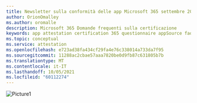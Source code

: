 ```yaml
---
title: Newsletter sulla conformità delle app Microsoft 365 settembre 2021
author: OrionOmalley
ms.author: oromalle
description: Microsoft 365 Domande frequenti sulla certificazione
keywords: app attestation certification 365 questionnaire appSource faq newsletter
ms.topic: conceptual
ms.service: attestation
ms.openlocfilehash: e723ad38fa434cf29fa4e76c338014a733da7f95
ms.sourcegitcommit: 11288ac2cbae57aaa7820be0d9fb87c631805b7b
ms.translationtype: MT
ms.contentlocale: it-IT
ms.lasthandoff: 10/05/2021
ms.locfileid: "60112274"
---
```

![Picture1](../media/NewsletterSept2021.jpg)
